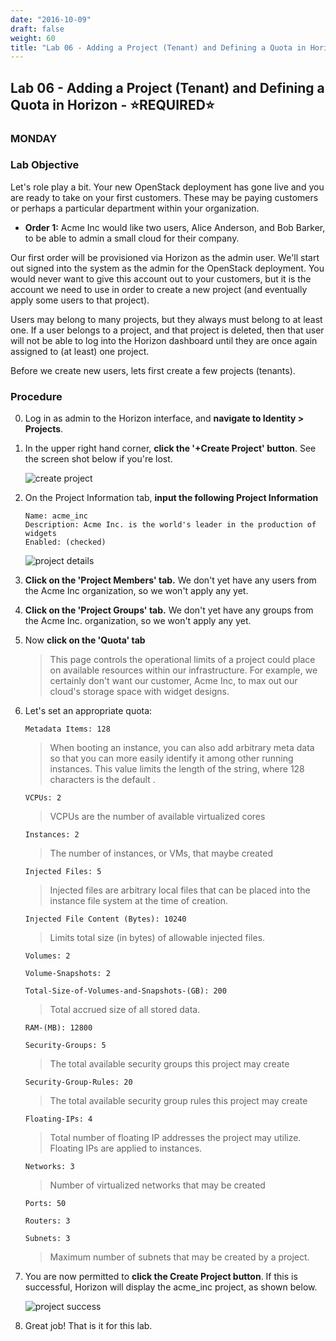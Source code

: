 ```yaml
---
date: "2016-10-09"
draft: false
weight: 60
title: "Lab 06 - Adding a Project (Tenant) and Defining a Quota in Horizon"
---
```


## Lab 06 - Adding a Project (Tenant) and Defining a Quota in Horizon - &#x2B50;REQUIRED&#x2B50;

### MONDAY

### Lab Objective

Let's role play a bit. Your new OpenStack deployment has gone live and you are ready to take on your first customers. These may be paying customers or perhaps a particular department within your organization.

   - **Order 1:** Acme Inc would like two users, Alice Anderson, and Bob Barker, to be able to admin a small cloud for their company.

Our first order will be provisioned via Horizon as the admin user. We'll start out signed into the system as the admin for the OpenStack deployment. You would never want to give this account out to your customers, but it is the account we need to use in order to create a new project (and eventually apply some users to that project).

Users may belong to many projects, but they always must belong to at least one. If a user belongs to a project, and that project is deleted, then that user will not be able to log into the Horizon dashboard until they are once again assigned to (at least) one project.

Before we create new users, lets first create a few projects (tenants).

### Procedure

0. Log in as admin to the Horizon interface, and **navigate to Identity > Projects**.

0. In the upper right hand corner, **click the '+Create Project' button**. See the screen shot below if you're lost.

    ![create project](https://alta3.com/labs/images/alta3_lab_02_b_create_project.png)

0. On the Project Information tab, **input the following Project Information**

    ``` 
    Name: acme_inc
    Description: Acme Inc. is the world's leader in the production of widgets 
    Enabled: (checked)
    ```

    ![project details](https://alta3.com/labs/images/alta3_lab_02_b_project_details.png)

0. **Click on the 'Project Members' tab.** We don't yet have any users from the Acme Inc organization, so we won't apply any yet.

0. **Click on the 'Project Groups' tab.** We don't yet have any groups from the Acme Inc. organization, so we won't apply any yet.

0. Now **click on the 'Quota' tab**

    > This page controls the operational limits of a project could place on available resources within our infrastructure. For example, we certainly don't want our customer, Acme Inc, to max out our cloud's storage space with widget designs.

0. Let's set an appropriate quota: 

    `Metadata Items: 128`
	
    > When booting an instance, you can also add arbitrary meta data so that you can more easily identify it among other running instances. This value limits the length of the string, where 128 characters is the default .

    `VCPUs: 2`
	
    > VCPUs are the number of available virtualized cores

    `Instances: 2` 
	
    > The number of instances, or VMs, that maybe created
    
    `Injected Files: 5`

    > Injected files are arbitrary local files that can be placed into the instance file system at the time of creation. 

    `Injected File Content (Bytes): 10240`

    > Limits total size (in bytes) of allowable injected files.

    `Volumes: 2`

    `Volume-Snapshots: 2`
    
    `Total-Size-of-Volumes-and-Snapshots-(GB): 200`
    
    > Total accrued size of all stored data. 
    
    `RAM-(MB): 12800`

    `Security-Groups: 5`

    > The total available security groups this project may create

    `Security-Group-Rules: 20`

    > The total available security group rules this project may create
   
    `Floating-IPs: 4`
   
    > Total number of floating IP addresses the project may utilize. Floating IPs are applied to instances.
   
    `Networks: 3`
   
    > Number of virtualized networks that may be created
   
    `Ports: 50`
   
    `Routers: 3`
   
    `Subnets: 3`
   
    > Maximum number of subnets that may be created by a project.

0. You are now permitted to **click the Create Project button**. If this is successful, Horizon will display the acme_inc project, as shown below.

    ![project success](https://alta3.com/labs/images/alta3_lab_02_b_project_success.png)

0. Great job! That is it for this lab.
